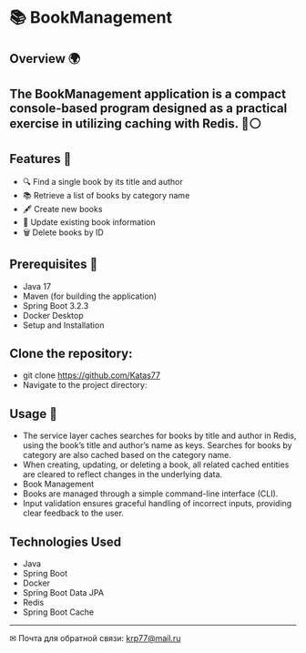 # 📚 BookManagement 

## Overview 🌍
## The BookManagement application is a compact console-based program designed as a practical exercise in utilizing caching with Redis. 🔴⚪

## Features 🧩
-  🔍 Find a single book by its title and author
- 📚 Retrieve a list of books by category name 
- 🖋️ Create new books 
- 🔄 Update existing book information 
- 🗑️ Delete books by ID 
## Prerequisites 🔧
- Java 17 
- Maven (for building the application) 
- Spring Boot 3.2.3 
- Docker Desktop
- Setup and Installation 
## Clone the repository:

- git clone https://github.com/Katas77
- Navigate to the project directory:



## Usage 📖
- The service layer caches searches for books by title and author in Redis, using the book’s title and author’s name as keys. Searches for books by category are also cached based on the category name.
- When creating, updating, or deleting a book, all related cached entities are cleared to reflect changes in the underlying data.
- Book Management 
- Books are managed through a simple command-line interface (CLI).
- Input validation ensures graceful handling of incorrect inputs, providing clear feedback to the user.
## Technologies Used 
- Java
- Spring Boot 
- Docker 
- Spring Boot Data JPA 
- Redis 
- Spring Boot Cache 



____
✉ Почта для обратной связи:
<a href="">krp77@mail.ru</a>
